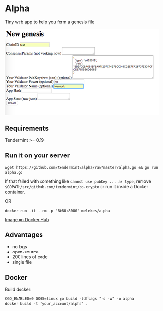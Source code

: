 # Alpha

Tiny web app to help you form a genesis file

![](./alpha.png)

## Requirements

Tendermint >= 0.19

## Run it on your server

```
wget https://github.com/tendermint/alpha/raw/master/alpha.go && go run alpha.go
```

If that failed with something like `cannot use pubKey ... as type`, remove
`$GOPATH/src/github.com/tendermint/go-crypto` or run it inside a Docker
container.

OR

```
docker run -it --rm -p "8080:8080" melekes/alpha
```

[Image on Docker Hub](https://hub.docker.com/r/melekes/alpha/)

## Advantages

- no logs
- open-source
- 200 lines of code
- single file

## Docker

Build docker:

```
CGO_ENABLED=0 GOOS=linux go build -ldflags "-s -w" -o alpha
docker build -t "your_account/alpha" .
```
